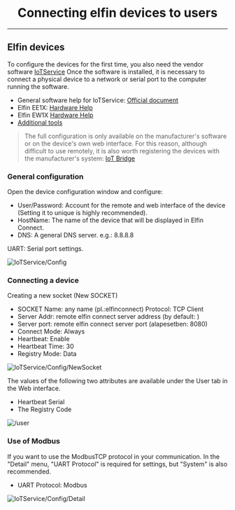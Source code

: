 <h1 align="center">Connecting elfin devices to users</h1>

---------

## Elfin devices

To configure the devices for the first time, you also need the vendor software [IoTService](http://www.hi-flying.com/download-item-iotservice)
Once the software is installed, it is necessary to connect a physical device to a network or serial port to the computer running the software.

* General software help for IoTService: [Official document](http://www.hi-flying.com/index.php?route=tool/upload/download&code=5825d795832fd1998cd46aeafab9074c0c2114d3)
* Elfin EE1X: [Hardware Help](http://www.hi-flying.com/index.php?route=tool/upload/download&code=59167cf780d0b98d2175c857ad1240df7acdf9c4)
* Elfin EW1X [Hardware Help](http://www.hi-flying.com/index.php?route=tool/upload/download&code=c4d342467edef5f6080a569aa50223fc797e6899)
* [Additional tools](http://www.hi-flying.com/network-device)

>The full configuration is only available on the manufacturer's software or on the device's own web interface. For this reason, although difficult to use remotely, it is also worth registering the devices with the manufacturer's system: [IoT Bridge](http://bridge.hi-flying.com/?lang=en)

### General configuration

Open the device configuration window and configure:

* User/Password: Account for the remote and web interface of the device (Setting it to unique is highly recommended).
* HostName: The name of the device that will be displayed in Elfin Connect.
* DNS: A general DNS server. e.g.: 8.8.8.8

UART: Serial port settings.

![IoTService/Config](contents/_gfx/gFX-2-1-1.png)

### Connecting a device

Creating a new socket (New SOCKET)

* SOCKET Name: any name (pl.:elfinconnect)
Protocol: TCP Client
* Server Addr: remote elfin connect server address (by default: <span id="location"></span>)
* Server port: remote elfin connect server port (alapesetben: 8080)
* Connect Mode: Always
* Heartbeat: Enable
* Heartbeat Time: 30
* Registry Mode: Data

![IoTService/Config/NewSocket](contents/_gfx/gFX-2-1-2.png) 

The values of the following two attributes are available under the User tab in the Web interface.

* Heartbeat Serial
* The Registry Code

![/user](contents/_gfx/gFX-2-1-3.png)

### Use of Modbus

If you want to use the ModbusTCP protocol in your communication.
In the "Detail" menu, "UART Protocol" is required for settings, but "System" is also recommended.

* UART Protocol: Modbus

![IoTService/Config/Detail](contents/_gfx/gFX-2-1-4.png)